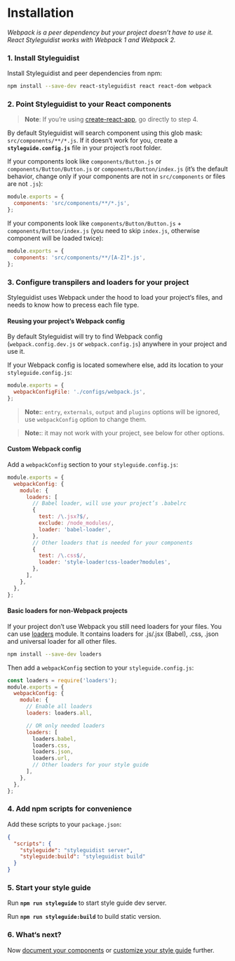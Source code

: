 # Installation

*Webpack is a peer dependency but your project doesn’t have to use it. React Styleguidist works with Webpack 1 and Webpack 2.*

### 1. Install Styleguidist

Install Styleguidist and peer dependencies from npm:

```bash
npm install --save-dev react-styleguidist react react-dom webpack
```

### 2. Point Styleguidist to your React components

> **Note**: If you’re using [create-react-app](https://github.com/facebookincubator/create-react-app), go directly to step 4.

By default Styleguidist will search component using this glob mask: `src/components/**/*.js`. If it doesn’t work for you, create a **`styleguide.config.js`** file in your project’s root folder.

If your components look like `components/Button.js` or `components/Button/Button.js` or `components/Button/index.js` (it’s the default behavior, change only if your components are not in `src/components` or files are not `.js`):

```javascript
module.exports = {
  components: 'src/components/**/*.js',
};
```

If your components look like `components/Button/Button.js` + `components/Button/index.js` (you need to skip `index.js`, otherwise component will be loaded twice):

```javascript
module.exports = {
  components: 'src/components/**/[A-Z]*.js',
};
```

### 3. Configure transpilers and loaders for your project

Styleguidist uses Webpack under the hood to load your project‘s files, and needs to know how to precess each file type.

#### Reusing your project’s Webpack config

By default Styleguidist will try to find Webpack config (`webpack.config.dev.js` or `webpack.config.js`) anywhere in your project and use it.

If your Webpack config is located somewhere else, add its location to your `styleguide.config.js`:

```javascript
module.exports = {
  webpackConfigFile: './configs/webpack.js',
};
```

> **Note:**: `entry`, `externals`, `output` and `plugins` options will be ignored, use `webpackConfig` option to change them.

> **Note:**: it may not work with your project, see below for other options.

#### Custom Webpack config

Add a `webpackConfig` section to your `styleguide.config.js`:

```javascript
module.exports = {
  webpackConfig: {
    module: {
      loaders: [
        // Babel loader, will use your project’s .babelrc
        {
          test: /\.jsx?$/,
          exclude: /node_modules/,
          loader: 'babel-loader',
        },
        // Other loaders that is needed for your components
        {
          test: /\.css$/,
          loader: 'style-loader!css-loader?modules',
        },
      ],
    },
  },
};
```

#### Basic loaders for non-Webpack projects

If your project don’t use Webpack you still need loaders for your files. You can use [loaders](https://github.com/styleguidist/loaders) module. It contains loaders for .js/.jsx (Babel), .css, .json and universal loader for all other files.

```bash
npm install --save-dev loaders
```

Then add a `webpackConfig` section to your `styleguide.config.js`:

```javascript
const loaders = require('loaders');
module.exports = {
  webpackConfig: {
    module: {
      // Enable all loaders
      loaders: loaders.all,

      // OR only needed loaders
      loaders: [
        loaders.babel,
        loaders.css,
        loaders.json,
        loaders.url,
        // Other loaders for your style guide
      ],
    },
  },
};
```

### 4. Add npm scripts for convenience

Add these scripts to your `package.json`:

```json
{
  "scripts": {
    "styleguide": "styleguidist server",
    "styleguide:build": "styleguidist build"
  }
}
```

### 5. Start your style guide

Run **`npm run styleguide`** to start style guide dev server.

Run **`npm run styleguide:build`** to build static version.

### 6. What‘s next?

Now [document your components](Documenting.md) or [customize your style guide](Configuration.md) further.
